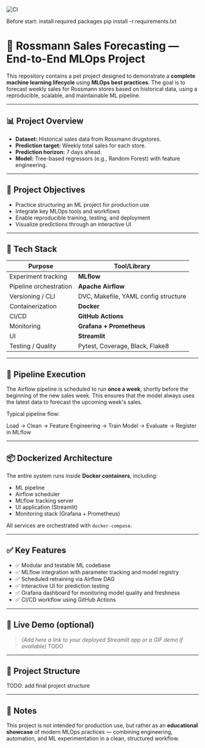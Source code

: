 

![CI](https://github.com/AnnaGanisheva/sales-predictor/actions/workflows/ci.yml/badge.svg)


Before start:
install required packages
pip install -r requirements.txt

# 🧠 Rossmann Sales Forecasting — End-to-End MLOps Project

This repository contains a pet project designed to demonstrate a **complete machine learning lifecycle** using **MLOps best practices**. The goal is to forecast weekly sales for Rossmann stores based on historical data, using a reproducible, scalable, and maintainable ML pipeline.

---

## 📊 Project Overview

- **Dataset:** Historical sales data from Rossmann drugstores.
- **Prediction target:** Weekly total sales for each store.
- **Prediction horizon:** 7 days ahead.
- **Model:** Tree-based regressors (e.g., Random Forest) with feature engineering.

---

## 🎯 Project Objectives

- Practice structuring an ML project for production use
- Integrate key MLOps tools and workflows
- Enable reproducible training, testing, and deployment
- Visualize predictions through an interactive UI

---

## 🧰 Tech Stack

| Purpose             | Tool/Library                         |
|---------------------|--------------------------------------|
| Experiment tracking | **MLflow**                           |
| Pipeline orchestration | **Apache Airflow**               |
| Versioning / CLI    | DVC, Makefile, YAML config structure |
| Containerization    | **Docker**                           |
| CI/CD               | **GitHub Actions**                   |
| Monitoring          | **Grafana + Prometheus**             |
| UI                  | **Streamlit**                        |
| Testing / Quality   | Pytest, Coverage, Black, Flake8      |

---

## 🔄 Pipeline Execution

The Airflow pipeline is scheduled to run **once a week**, shortly before the beginning of the new sales week. This ensures that the model always uses the latest data to forecast the upcoming week's sales.

Typical pipeline flow:

Load → Clean → Feature Engineering → Train Model → Evaluate → Register in MLflow


---

## 📦 Dockerized Architecture

The entire system runs inside **Docker containers**, including:

- ML pipeline
- Airflow scheduler
- MLflow tracking server
- UI application (Streamlit)
- Monitoring stack (Grafana + Prometheus)

All services are orchestrated with `docker-compose`.

---

## ✅ Key Features

- ✅ Modular and testable ML codebase
- ✅ MLflow integration with parameter tracking and model registry
- ✅ Scheduled retraining via Airflow DAG
- ✅ Interactive UI for prediction testing
- ✅ Grafana dashboard for monitoring model quality and freshness
- ✅ CI/CD workflow using GitHub Actions

---

## 🚀 Live Demo (optional)

> _(Add here a link to your deployed Streamlit app or a GIF demo if available)_
TODO

---

## 📁 Project Structure

TODO: add final project structure


---

## 📍 Notes

This project is not intended for production use, but rather as an **educational showcase** of modern MLOps practices — combining engineering, automation, and ML experimentation in a clean, structured workflow.

